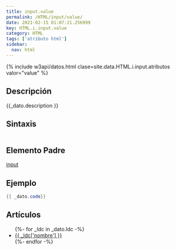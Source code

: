 ```yaml
---
title: input.value
permalink: /HTML/input/value/
date: 2021-02-15 01:07:21.256999
key: HTML.i.input.value
category: HTML
tags: ['atributo html']
sidebar: 
  nav: html
---
```


{% include w3api/datos.html clase=site.data.HTML.i.input.atributos valor="value" %}

## Descripción
{{_dato.description }}

## Sintaxis
~~~html
~~~

## Elemento Padre
[input](/HTML/input/)

## Ejemplo
~~~java
{{ _dato.code}}
~~~

## Artículos
<ul>
{%- for _ldc in _dato.ldc -%}
   <li>
       <a href="{{_ldc['url'] }}">{{ _ldc['nombre'] }}</a>
   </li>
{%- endfor -%}
</ul>
